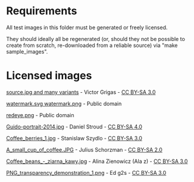 # Requirements

All test images in this folder must be generated or freely licensed.

They should ideally all be regenerated (or, should they not be possible to create from scratch, re-downloaded from a reliable source) via "make sample_images".

# Licensed images

[source.jpg and many variants](https://commons.wikimedia.org/wiki/File:Katherine_Maher.jpg) - Victor Grigas - [CC BY-SA 3.0](https://creativecommons.org/licenses/by-sa/3.0/deed.en)

[watermark.svg watermark.png](https://commons.wikimedia.org/wiki/File:Wikimedia-logo.svg) - Public domain

[redeye.png](https://commons.wikimedia.org/wiki/File:BoldRedEye.JPG) - Public domain

[Guido-portrait-2014.jpg](https://commons.wikimedia.org/wiki/File:Guido-portrait-2014.jpg) - Daniel Stroud - [CC BY-SA 4.0](https://creativecommons.org/licenses/by-sa/4.0/deed.en)

[Coffee_berries_1.jpg](https://commons.wikimedia.org/wiki/File:Coffee_berries_1.jpg) - Stanislaw Szydlo - [CC BY-SA 3.0](https://creativecommons.org/licenses/by-sa/3.0/deed.en)

[A_small_cup_of_coffee.JPG](https://commons.wikimedia.org/wiki/File:A_small_cup_of_coffee.JPG) - Julius Schorzman - [CC BY-SA 2.0](https://creativecommons.org/licenses/by-sa/2.0/deed.en)

[Coffee_beans_-_ziarna_kawy.jpg](https://commons.wikimedia.org/wiki/File:Coffee_beans_-_ziarna_kawy.jpg) - Alina Zienowicz (Ala z) - [CC BY-SA 3.0](https://creativecommons.org/licenses/by-sa/3.0/deed.en)

[PNG_transparency_demonstration_1.png](https://commons.wikimedia.org/wiki/File:PNG_transparency_demonstration_1.png) - Ed g2s - [CC BY-SA 3.0](https://creativecommons.org/licenses/by-sa/3.0/deed.en)